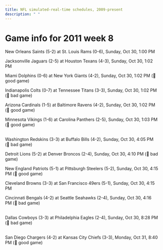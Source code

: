 ```yaml
---
title: NFL simulated-real-time schedules, 2009-present
description: " "
---
```


# Game info for 2011 week 8

New Orleans Saints (5-2) at St. Louis Rams (0-6), Sunday, Oct 30, 1:00 PM

Jacksonville Jaguars (2-5) at Houston Texans (4-3), Sunday, Oct 30, 1:02 PM

Miami Dolphins (0-6) at New York Giants (4-2), Sunday, Oct 30, 1:02 PM (:football: good game)

Indianapolis Colts (0-7) at Tennessee Titans (3-3), Sunday, Oct 30, 1:02 PM (:red_circle: bad game)

Arizona Cardinals (1-5) at Baltimore Ravens (4-2), Sunday, Oct 30, 1:02 PM (:football: good game)

Minnesota Vikings (1-6) at Carolina Panthers (2-5), Sunday, Oct 30, 1:03 PM (:football: good game)

<br/>Washington Redskins (3-3) at Buffalo Bills (4-2), Sunday, Oct 30, 4:05 PM (:red_circle: bad game)

Detroit Lions (5-2) at Denver Broncos (2-4), Sunday, Oct 30, 4:10 PM (:red_circle: bad game)

New England Patriots (5-1) at Pittsburgh Steelers (5-2), Sunday, Oct 30, 4:15 PM (:football: good game)

Cleveland Browns (3-3) at San Francisco 49ers (5-1), Sunday, Oct 30, 4:15 PM

Cincinnati Bengals (4-2) at Seattle Seahawks (2-4), Sunday, Oct 30, 4:16 PM (:red_circle: bad game)

<br/>Dallas Cowboys (3-3) at Philadelphia Eagles (2-4), Sunday, Oct 30, 8:28 PM (:red_circle: bad game)

<br/>San Diego Chargers (4-2) at Kansas City Chiefs (3-3), Monday, Oct 31, 8:40 PM (:football: good game)

